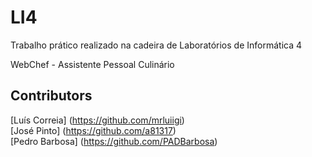 # LI4

Trabalho prático realizado na cadeira de Laboratórios de Informática 4

WebChef - Assistente Pessoal Culinário

## Contributors
[Luís Correia] (https://github.com/mrluiigi) <br />
[José Pinto] (https://github.com/a81317) <br />
[Pedro Barbosa] (https://github.com/PADBarbosa) <br />
